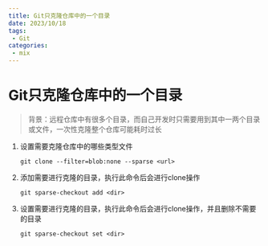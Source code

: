 ```yaml
---
title: Git只克隆仓库中的一个目录
date: 2023/10/18
tags:
 - Git
categories:
 - mix
---
```


# Git只克隆仓库中的一个目录
> 背景：远程仓库中有很多个目录，而自己开发时只需要用到其中一两个目录或文件，一次性克隆整个仓库可能耗时过长

1. 设置需要克隆仓库中的哪些类型文件
    ```shell
    git clone --filter=blob:none --sparse <url>
    ```

2. 添加需要进行克隆的目录，执行此命令后会进行clone操作
    ```shell
    git sparse-checkout add <dir>
    ```
    
3. 设置需要进行克隆的目录，执行此命令后会进行clone操作，并且删除不需要的目录
    ```shell
    git sparse-checkout set <dir>
    ```

